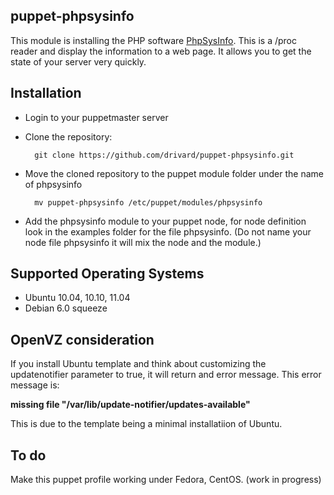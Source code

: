 puppet-phpsysinfo
-----------------

This module is installing the PHP software [PhpSysInfo](http://phpsysinfo.sourceforge.net/ "phpsysinfo").
This is a /proc reader and display the information to a web page.
It allows you to get the state of your server very quickly.

Installation
------------

* Login to your puppetmaster server
* Clone the repository:

        git clone https://github.com/drivard/puppet-phpsysinfo.git

* Move the cloned repository to the puppet module folder under the name of phpsysinfo
  
        mv puppet-phpsysinfo /etc/puppet/modules/phpsysinfo
  
* Add the phpsysinfo module to your puppet node, for node definition look in the examples folder for the file phpsysinfo.
(Do not name your node file phpsysinfo it will mix the node and the module.)

Supported Operating Systems
---------------------------

* Ubuntu 10.04, 10.10, 11.04
* Debian 6.0 squeeze

## OpenVZ consideration
If you install Ubuntu template and think about customizing
the updatenotifier parameter to true, it will return and error
message. This error message is:

__missing file "/var/lib/update-notifier/updates-available"__

This is due to the template being a minimal installatiion of Ubuntu.

To do
-----

Make this puppet profile working under Fedora, CentOS. (work in progress)
